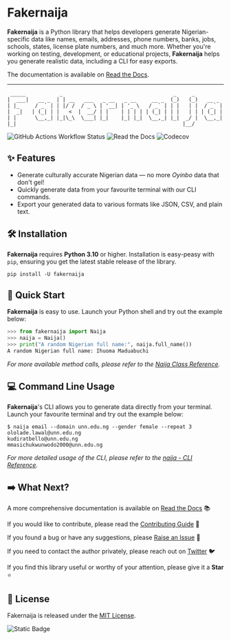 # Fakernaija

**Fakernaija** is a Python library that helps developers generate Nigerian-specific data like names, emails, addresses, phone numbers, banks, jobs, schools, states, license plate numbers, and much more. Whether you're working on testing, development, or educational projects, **Fakernaija** helps you generate realistic data, including a CLI for easy exports.

The documentation is available on [Read the Docs](https://fakernaija.readthedocs.io).

---

```text
 _____           _                                    _     _
|  ___|   __ _  | | __   ___   _ __   _ __     __ _  (_)   (_)   __ _
| |_     / _` | | |/ /  / _ \ | '__| | '_ \   / _` | | |   | |  / _` |
|  _|   | (_| | |   <  |  __/ | |    | | | | | (_| | | |   | | | (_| |
| |      \__,_| |_|\_\  \___| |_|    |_| |_|  \__,_| |_|  _/ |  \__,_|
|_|                                                      |__/

```

![GitHub Actions Workflow Status](https://img.shields.io/github/actions/workflow/status/Pythonian/fakernaija/ci.yml?style=for-the-badge)
![Read the Docs](https://img.shields.io/readthedocs/fakernaija?style=for-the-badge)
![Codecov](https://img.shields.io/codecov/c/github/Pythonian/fakernaija?style=for-the-badge)

## ✨ Features

- Generate culturally accurate Nigerian data — no more _Oyinbo_ data that don't gel!
- Quickly generate data from your favourite terminal with our CLI commands.
- Export your generated data to various formats like JSON, CSV, and plain text.

## 🛠️ Installation

**Fakernaija** requires **Python 3.10** or higher. Installation is easy-peasy with `pip`, ensuring you get the latest stable release of the library.

```console
pip install -U fakernaija
```

## 🚀 Quick Start

**Fakernaija** is easy to use. Launch your Python shell and try out the example below:

```python
>>> from fakernaija import Naija
>>> naija = Naija()
>>> print("A random Nigerian full name:", naija.full_name())
A random Nigerian full name: Ihuoma Maduabuchi
```

_For more available method calls, please refer to the [Naija Class Reference](https://fakernaija.readthedocs.io/en/latest/naija.html)._

## 💻 Command Line Usage

**Fakernaija**'s CLI allows you to generate data directly from your terminal. Launch your favourite terminal and try out the example below:

```console
$ naija email --domain unn.edu.ng --gender female --repeat 3
ololade.lawal@unn.edu.ng
kudiratbello@unn.edu.ng
mmasichukwunwodo2000@unn.edu.ng
```

_For more detailed usage of the CLI, please refer to the [naija - CLI Reference](https://fakernaija.readthedocs.io/en/latest/commands.html)._

## ➡️ What Next?

A more comprehensive documentation is available on [Read the Docs](https://fakernaija.readthedocs.io) 📚

If you would like to contribute, please read the [Contributing Guide](https://fakernaija.readthedocs.io/en/latest/contributing.html) 🤝

If you found a bug or have any suggestions, please [Raise an Issue](https://github.com/Pythonian/fakernaija/issues/new/choose) 🐛

If you need to contact the author privately, please reach out on [Twitter](https://twitter.com/Fakernaija) 🐦

If you find this library useful or worthy of your attention, please give it a **Star** ⭐

## 📜 License

Fakernaija is released under the [MIT License](https://fakernaija.readthedocs.io/en/latest/license.html).

![Static Badge](https://img.shields.io/badge/Made%20in%20-%20Nigeria%20-%20Green?style=for-the-badge)
